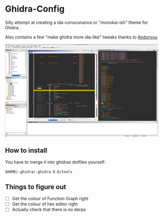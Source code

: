 # Ghidra-Config

Silly attempt at creating a ida-consconance or "monokai-ish" theme for Ghidra.

Also contains a few "make ghidra more ida-like" tweaks thanks to [Andoryuu](https://twitter.com/AndoryuuRE/status/1103147503132655616)


![Screenshot of Ghidra](img/Ghidra.png)


## How to install
You have to merge it into ghidras dotfiles yourself:

``` $HOME/.ghidra/.ghidra-9.0/tools ```


## Things to figure out
- [ ] Get the colour of Function Graph right
- [ ] Get the colour of hex editor right
- [ ] Actually check that there is no derps